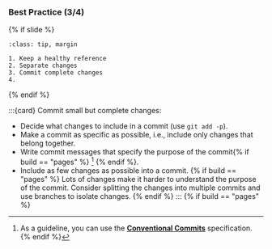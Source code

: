 ### Best Practice (3/4)

{% if slide %}
```{admonition} Best Practices
:class: tip, margin

1. Keep a healthy reference
2. Separate changes
3. Commit complete changes
4. 
```
{% endif %}

:::{card} Commit small but complete changes:
- Decide what changes to include in a commit (use `git add -p`).
- Make a commit as specific as possible, i.e., include only changes that belong together.
- Write commit messages that specify the purpose of the commit{% if build == "pages" %} [^sn2] {% endif %}.
- Include as few changes as possible into a commit. {% if build == "pages" %} Lots of changes make it harder to understand the purpose of the commit. Consider splitting the changes into multiple commits and use branches to isolate changes. {% endif %}
:::
{% if build == "pages" %}
[^sn2]: As a guideline, you can use the [**Conventional Commits**](https://www.conventionalcommits.org/en/v1.0.0/) specification.
{% endif %}
